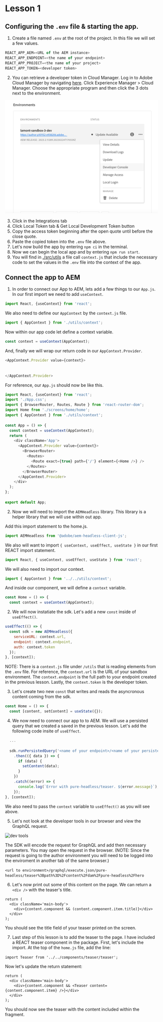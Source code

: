 # Lesson 1 

## Configuring the `.env` file & starting the app.  

1. Create a file named `.env` at the root of the project.  In this file we will set a few values.

```javascript
REACT_APP_AEM=<URL of the AEM instance>
REACT_APP_ENDPOINT=<the name of your endpoint>
REACT_APP_PROJECT=<the name of your project>
REACT_APP_TOKEN=<developer token>
```

2. You can retrieve a developer token in Cloud Manager. Log in to Adobe Cloud Manager by navigating [here](https://experience.adobe.com/).  Click Experience Manager > Cloud Manager.  Choose the appropriate program and then click the 3 dots next to the environment.

![developer console](./assets/developer-console.png)

3. Click in the Integrations tab
4. Click Local Token tab & Get Local Development Token button
5. Copy the access token beginning after the open quote until before the close quote.
6. Paste the copied token into the `.env` file above.
7. Let's now build the app by entering `npm ci` in the terminal.
8. Now we can begin the local app and by entering `npm run start`.
9. You will find in [./src/utils](./src/utils/) a file call `context.js` that include the necessary code to set the values in the `.env` file into the context of the app.

## Connect the app to AEM 

1. In order to connect our App to AEM, lets add a few things to our `App.js`.  In our first import we need to add `useContext`.

```javascript
import React, {useContext} from 'react';
```

We also need to define our `AppContext` by the `context.js` file.

```javascript
import { AppContext } from './utils/context';
```

Now within our app code let define a context variable.

```javascript
const context = useContext(AppContext);
```

And, finally we will wrap our return code in our `AppContext.Provider`.

```javascript
<AppContext.Provider value={context}>
 
 
</AppContext.Provider>
```

For reference, our `App.js` should now be like this.

```javascript
import React, {useContext} from 'react';
import './App.css';
import { BrowserRouter, Routes, Route } from 'react-router-dom';
import Home from './screens/home/home';
import { AppContext } from './utils/context';

const App = () => {
  const context = useContext(AppContext);
  return (
    <div className='App'>
      <AppContext.Provider value={context}>
        <BrowserRouter>
          <Routes>
            <Route exact={true} path={'/'} element={<Home />} />
          </Routes>
        </BrowserRouter>
      </AppContext.Provider>
    </div>
  );
};

export default App;
```

2. Now we will need to import the `AEMHeadless` library.  This library is a helper library that we will use within out app.

Add this import statement to the home.js.

```javascript
import AEMHeadless from '@adobe/aem-headless-client-js';
```
We also will want to import `{ useContext, useEffect, useState }` in our first REACT import statement.

```javascript
import React, { useContext, useEffect, useState } from 'react';
```

We will also need to import our context.

```javascript
import { AppContext } from '../../utils/context';
```

And inside our component, we will define a `context` variable.

```javascript
const Home = () => {
  const context = useContext(AppContext);
```

2. We will now instatiate the sdk.  Let's add a new `const` inside of `useEffect()`.

```javascript
useEffect(() => {
  const sdk = new AEMHeadless({
    serviceURL: context.url,
    endpoint: context.endpoint,
    auth: context.token
  });
}, [context]);  
```

NOTE: There is a `context.js` file under `/utils` that is reading elements from the `.env` file.  For reference, the `context.url` is the URL of your sandbox environment.  The `context.endpoint` is the full path to your endpoint created in the previous lesson.  Lastly, the `context.token` is the developer token.

3. Let's create two new `const` that writes and reads the asyncronous content coming from the sdk.

```javascript
const Home = () => {
  const [content, setContent] = useState({});
```

4. We now need to connect our app to to AEM.  We will use a persisted query that we created a saved in the previous lesson.  Let's add the following code insite of `useEffect`.

```javascript
  ...

  sdk.runPersistedQuery('<name of your endpoint>/<name of your persisted query>', { path: `/content/dam/${context.project}/<name of your teaser fragment>` })
    .then(({ data }) => {
      if (data) {
        setContent(data);
      }
    })
    .catch((error) => {
      console.log(`Error with pure-headless/teaser. ${error.message}`);
    });
}, [context]);
```

We also need to pass the `context` variable to `useEffect()` as you will see above.

5. Let's not look at the developer tools in our browser and view the GraphQL request.

![dev tools](./src/media/dev-tools.png)

The SDK will encode the request for GraphQL and add then necessary parameters.  You may open the request in the browser.  (NOTE: Since the request is going to the author environment you will need to be logged into the enviroment in another tab of the same browser.)

`<url to environment>/graphql/execute.json/pure-headless/teaser%3Bpath%3D%2Fcontent%2Fdam%2Fpure-headless%2Fhero`

6. Let's now print out some of this content on the page.  We can return a `<div />` with the teaser's title.

```
return (
  <div className='main-body'>
    <div>{content.component && (content.component.item.title)}</div>
  </div>
);
```

You should see the title field of your teaser printed on the screen.

7. Last step of this lesson is to add the teaser to the page.  I have included a REACT teaser component in the package.  First, let's include the import.  At the top of the `home.js` file, add the line:

`import Teaser from '../../components/teaser/teaser';`

Now let's update the return statement:

```
return (
  <div className='main-body'>
    <div>{content.component && <Teaser content={content.component.item} />}</div>
  </div>
);
```

You should now see the teaser with the content included within the fragment.

